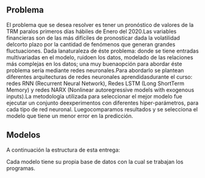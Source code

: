 ## Problema

El problema que se desea resolver es tener un pronóstico de valores de la TRM paralos primeros días hábiles de Enero del 2020.Las variables financieras son de las más difíciles de pronosticar dada la volatilidad delcorto plazo por la cantidad de fenómenos que generan grandes fluctuaciones. Dada lanaturaleza de éste problema: donde se tiene entradas multivariadas en el modelo, ruidoen los datos, modelado de las relaciones más complejas en los datos; una muy buenaopción para abordar éste problema sería mediante redes neuronales.Para abordarlo se plantean diferentes arquitecturas de redes neuronales aprendidasdurante el curso: redes RNN (Recurrent Neural Network), Redes LSTM (Long ShortTerm Memory) y redes NARX (Nonlinear autoregressive models with exogenous inputs).La metodología utilizada para seleccionar el mejor modelo fue ejecutar un conjunto deexperimentos con diferentes hiper-parámetros, para cada tipo de red neuronal. Luegocomparamos resultados y se selecciona el modelo que tiene un menor error en la predicción.

## Modelos

A continuación la estructura de esta entrega:

Cada modelo tiene su propia base de datos con la cual se trabajan los programas.